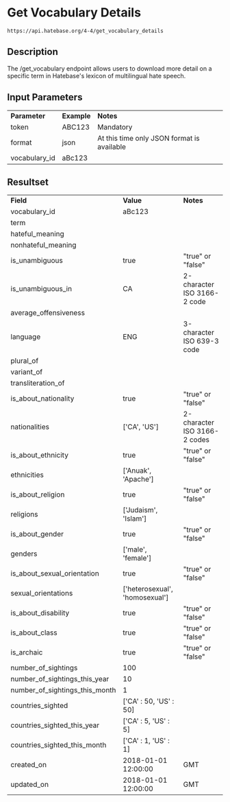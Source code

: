 # Get Vocabulary Details

~~~
https://api.hatebase.org/4-4/get_vocabulary_details
~~~

## Description

The /get_vocabulary endpoint allows users to download more detail on a specific term in Hatebase's lexicon of multilingual hate speech.

## Input Parameters

<table>
  <tr>
    <td><b>Parameter</b></td>
    <td><b>Example</b></td>
    <td><b><b>Notes</b></b></td>
  </tr>
  <tr>
    <td>token</td>
    <td>ABC123</td>
    <td>Mandatory</td>
  </tr>
  <tr>
    <td>format</td>
    <td>json</td>
    <td>At this time only JSON format is available</td>
  </tr>
  <tr>
    <td>vocabulary_id</td>
    <td>aBc123</td>
    <td></td>
  </tr>
</table>

## Resultset

<table>
  <tr>
    <td><b>Field</b></td>
    <td><b>Value</b></td>
    <td><b><b>Notes</b></b></td>
  </tr>
  <tr>
    <td>vocabulary_id</td>
    <td>aBc123</td>
    <td></td>
  </tr>
  <tr>
    <td>term</td>
    <td></td>
    <td></td>
  </tr>
  <tr>
    <td>hateful_meaning</td>
    <td></td>
    <td></td>
  </tr>
  <tr>
    <td>nonhateful_meaning</td>
    <td></td>
    <td></td>
  </tr>
  <tr>
    <td>is_unambiguous</td>
    <td>true</td>
    <td>"true" or "false"</td>
  </tr>
  <tr>
    <td>is_unambiguous_in</td>
    <td>CA</td>
    <td>2-character ISO 3166-2 code</td>
  </tr>
  <tr>
    <td>average_offensiveness</td>
    <td></td>
    <td></td>
  </tr>
  <tr>
    <td>language</td>
    <td>ENG</td>
    <td>3-character ISO 639-3 code</td>
  </tr>
  <tr>
    <td>plural_of</td>
    <td></td>
    <td></td>
  </tr>
  <tr>
    <td>variant_of</td>
    <td></td>
    <td></td>
  </tr>
  <tr>
    <td>transliteration_of</td>
    <td></td>
    <td></td>
  </tr>
  <tr>
    <td>is_about_nationality</td>
    <td>true</td>
    <td>"true" or "false"</td>
  </tr>
  <tr>
    <td>nationalities</td>
    <td>['CA', 'US']</td>
    <td>2-character ISO 3166-2 codes</td>
  </tr>
  <tr>
    <td>is_about_ethnicity</td>
    <td>true</td>
    <td>"true" or "false"</td>
  </tr>
  <tr>
    <td>ethnicities</td>
    <td>['Anuak', 'Apache']</td>
    <td></td>
  </tr>
  <tr>
    <td>is_about_religion</td>
    <td>true</td>
    <td>"true" or "false"</td>
  </tr>
  <tr>
    <td>religions</td>
    <td>['Judaism', 'Islam']</td>
    <td></td>
  </tr>
  <tr>
    <td>is_about_gender</td>
    <td>true</td>
    <td>"true" or "false"</td>
  </tr>
  <tr>
    <td>genders</td>
    <td>['male', 'female']</td>
    <td></td>
  </tr>
  <tr>
    <td>is_about_sexual_orientation</td>
    <td>true</td>
    <td>"true" or "false"</td>
  </tr>
  <tr>
    <td>sexual_orientations</td>
    <td>['heterosexual', 'homosexual']</td>
    <td></td>
  </tr>
  <tr>
    <td>is_about_disability</td>
    <td>true</td>
    <td>"true" or "false"</td>
  </tr>
  <tr>
    <td>is_about_class</td>
    <td>true</td>
    <td>"true" or "false"</td>
  </tr>
  <tr>
    <td>is_archaic</td>
    <td>true</td>
    <td>"true" or "false"</td>
  </tr>
  <tr>
    <td>number_of_sightings</td>
    <td>100</td>
    <td></td>
  </tr>
  <tr>
    <td>number_of_sightings_this_year</td>
    <td>10</td>
    <td></td>
  </tr>
  <tr>
    <td>number_of_sightings_this_month</td>
    <td>1</td>
    <td></td>
  </tr>
  <tr>
    <td>countries_sighted</td>
    <td>['CA' : 50, 'US' : 50]</td>
    <td></td>
  </tr>
  <tr>
    <td>countries_sighted_this_year</td>
    <td>['CA' : 5, 'US' : 5]</td>
    <td></td>
  </tr>
  <tr>
    <td>countries_sighted_this_month</td>
    <td>['CA' : 1, 'US' : 1]</td>
    <td></td>
  </tr>
  <tr>
    <td>created_on</td>
    <td>2018-01-01 12:00:00</td>
    <td>GMT</td>
  </tr>
  <tr>
    <td>updated_on</td>
    <td>2018-01-01 12:00:00</td>
    <td>GMT</td>
  </tr>
</table>
